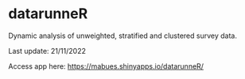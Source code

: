 # datarunneR
Dynamic analysis of unweighted, stratified and clustered survey data.

Last update: 21/11/2022

Access app here: https://mabues.shinyapps.io/datarunneR/

